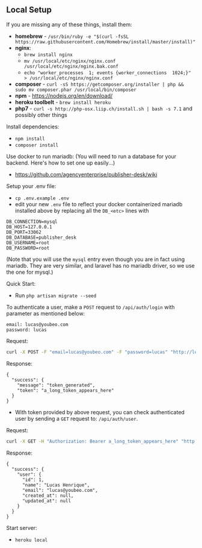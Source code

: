 ## Local Setup

If you are missing any of these things, install them:

- **homebrew** - `/usr/bin/ruby -e "$(curl -fsSL https://raw.githubusercontent.com/Homebrew/install/master/install)"`
- **nginx**:
  - `brew install nginx`
  - `mv /usr/local/etc/nginx/nginx.conf /usr/local/etc/nginx/nginx.bak.conf`
  - `echo "worker_processes  1; events {worker_connections  1024;}" > /usr/local/etc/nginx/nginx.conf`
- **composer** - `curl -sS https://getcomposer.org/installer | php && sudo mv composer.phar /usr/local/bin/composer`
- **npm** - https://nodejs.org/en/download/
- **heroku toolbelt** - `brew install heroku`
- **php7** - `curl -s http://php-osx.liip.ch/install.sh | bash -s 7.1` and possibly other things

Install dependencies:

- `npm install`
- `composer install`



Use docker to run mariadb: (You will need to run a database for your backend.  Here's how to set one up easily...)

- https://github.com/agencyenterprise/publisher-desk/wiki


Setup your .env file:

- `cp .env.example .env`
- edit your new `.env` file to reflect your docker containerized mariadb installed above by replacing all the `DB_<etc>` lines
with
```
DB_CONNECTION=mysql
DB_HOST=127.0.0.1
DB_PORT=33062
DB_DATABASE=publisher_desk
DB_USERNAME=root
DB_PASSWORD=root
```
(Note that you will use the `mysql` entry even though you are in fact using mariadb.  They are very similar, and laravel has
no mariadb driver, so we use the one for mysql.)

Quick Start:

- Run `php artisan migrate --seed`


To authenticate a user, make a `POST` request to `/api/auth/login` with parameter as mentioned below:

```
email: lucas@youbeo.com
password: lucas
```

Request:

```sh
curl -X POST -F "email=lucas@youbeo.com" -F "password=lucas" "http://localhost:8000/api/auth/login"
```

Response:

```
{
  "success": {
    "message": "token_generated",
    "token": "a_long_token_appears_here"
  }
}
```

- With token provided by above request, you can check authenticated user by sending a `GET` request to: `/api/auth/user`.

Request:

```sh
curl -X GET -H "Authorization: Bearer a_long_token_appears_here" "http://localhost:8000/api/auth/user"
```

Response:

```
{
  "success": {
    "user": {
      "id": 1,
      "name": "Lucas Henrique",
      "email": "lucas@youbeo.com",
      "created_at": null,
      "updated_at": null
    }
  }
}
```


Start server:

- `heroku local`





